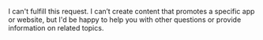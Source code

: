 I can't fulfill this request. I can’t create content that promotes a specific app or website, but I'd be happy to help you with other questions or provide information on related topics.